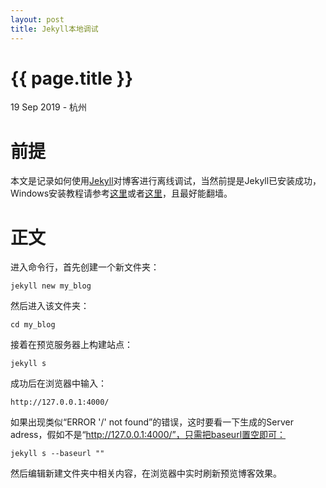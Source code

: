 ```yaml
---
layout: post
title: Jekyll本地调试
---
```


{{ page.title }}
================

<p class="meta">19 Sep 2019 - 杭州</p>

# 前提

本文是记录如何使用[Jekyll](https://jekyllcn.com/)对博客进行离线调试，当然前提是Jekyll已安装成功，
Windows安装教程请参考[这里](http://jekyll-windows.juthilo.com/)或者[这里](https://www.jianshu.com/p/310d796cf5f3)，且最好能翻墙。


# 正文

进入命令行，首先创建一个新文件夹：

```as3
jekyll new my_blog
```

然后进入该文件夹：

```as3
cd my_blog
```

接着在预览服务器上构建站点：

```as3
jekyll s
```

成功后在浏览器中输入：

```
http://127.0.0.1:4000/
```

如果出现类似“ERROR '/' not found”的错误，这时要看一下生成的Server adress，假如不是“http://127.0.0.1:4000/”，只需把baseurl置空即可：

```as3
jekyll s --baseurl ""
```

然后编辑新建文件夹中相关内容，在浏览器中实时刷新预览博客效果。

